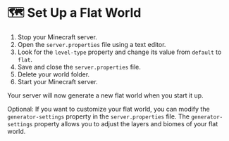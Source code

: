 # 🗺️ Set Up a Flat World

1. Stop your Minecraft server.
2. Open the `server.properties` file using a text editor.
3. Look for the `level-type` property and change its value from `default` to `flat`.
4. Save and close the `server.properties` file.
5. Delete your world folder.
6. Start your Minecraft server.

Your server will now generate a new flat world when you start it up.

Optional: If you want to customize your flat world, you can modify the `generator-settings` property in the `server.properties` file. The `generator-settings` property allows you to adjust the layers and biomes of your flat world.
